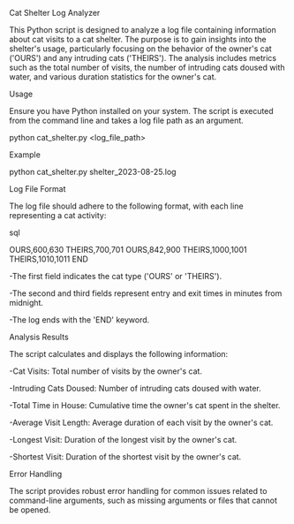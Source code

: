 Cat Shelter Log Analyzer


This Python script is designed to analyze a log file containing information about cat visits to a cat shelter. The purpose is to gain insights into the 
shelter's usage, particularly focusing on the behavior of the owner's cat ('OURS') and any intruding cats ('THEIRS'). The analysis includes metrics such
as the total number of visits, the number of intruding cats doused with water, and various duration statistics for the owner's cat.



Usage

Ensure you have Python installed on your system. The script is executed from the command line and takes a log file path as an argument.

python cat_shelter.py <log_file_path>



Example

python cat_shelter.py shelter_2023-08-25.log



Log File Format

The log file should adhere to the following format, with each line representing a cat activity:

sql

OURS,600,630
THEIRS,700,701
OURS,842,900
THEIRS,1000,1001
THEIRS,1010,1011
END

-The first field indicates the cat type ('OURS' or 'THEIRS').

-The second and third fields represent entry and exit times in minutes from midnight.

-The log ends with the 'END' keyword.



Analysis Results

The script calculates and displays the following information:

-Cat Visits: Total number of visits by the owner's cat.

-Intruding Cats Doused: Number of intruding cats doused with water.

-Total Time in House: Cumulative time the owner's cat spent in the shelter.

-Average Visit Length: Average duration of each visit by the owner's cat.

-Longest Visit: Duration of the longest visit by the owner's cat.

-Shortest Visit: Duration of the shortest visit by the owner's cat.



Error Handling

The script provides robust error handling for common issues related to command-line arguments, such as missing arguments or files that cannot be opened.
